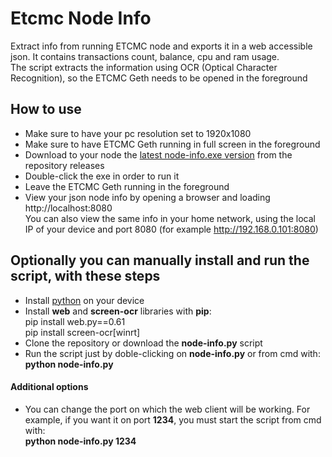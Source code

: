 # Etcmc Node Info
Extract info from running ETCMC node and exports it in a web accessible json.
It contains transactions count, balance, cpu and ram usage.<br>
The script extracts the information using OCR (Optical Character Recognition), so the ETCMC Geth needs to be opened in the foreground

## How to use
- Make sure to have your pc resolution set to 1920x1080
- Make sure to have ETCMC Geth running in full screen in the foreground
- Download to your node the [latest node-info.exe version](https://github.com/dcrypt11/etcmc-node-info/releases/latest) from the repository releases
- Double-click the exe in order to run it
- Leave the ETCMC Geth running in the foreground
- View your json node info by opening a browser and loading http://localhost:8080<br>You can also view the same info in your home network, using the local IP of your device and port 8080 (for example http://192.168.0.101:8080)

## Optionally you can manually install and run the script, with these steps
- Install [python](https://www.python.org/downloads/) on your device
- Install **web** and **screen-ocr** libraries with **pip**:<br>pip install web.py==0.61<br>pip install screen-ocr[winrt]
- Clone the repository or download the **node-info.py** script
- Run the script just by doble-clicking on **node-info.py** or from cmd with: **python node-info.py**
#### Additional options
- You can change the port on which the web client will be working. For example, if you want it on port **1234**, you must start the script from cmd with:<br>**python node-info.py 1234**